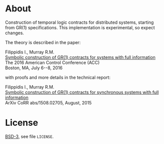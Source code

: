 About
=====

Construction of temporal logic contracts for distributed systems,
starting from GR(1) specifications.
This implementation is experimental, so expect changes.

The theory is described in the paper:

Filippidis I., Murray R.M.<br>
  [Symbolic construction of GR(1) contracts for systems with full information][1]<br>
  The 2016 American Control Conference (ACC)<br>
  Boston, MA, July 6--8, 2016

with proofs and more details in the technical report:

Filippidis I., Murray R.M.<br>
  [Symbolic construction of GR(1) contracts for synchronous systems with full information][2]<br>
  ArXiv CoRR abs/1508.02705, August, 2015


License
=======
[BSD-3](http://opensource.org/licenses/BSD-3-Clause), see file `LICENSE`.

[1]: http://resolver.caltech.edu/CaltechCDSTR:2016.003
[2]: https://arxiv.org/abs/1508.02705
